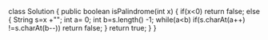 class Solution {
    public boolean isPalindrome(int x) {
  if(x<0)
    		return false;
    	else {
    		String s=x +"";
    		int a= 0;
    		int b=s.length() -1;
    		while(a<b)
    			if(s.charAt(a++) !=s.charAt(b--))
    				return false;
    	}
    	return true;
    }
}
